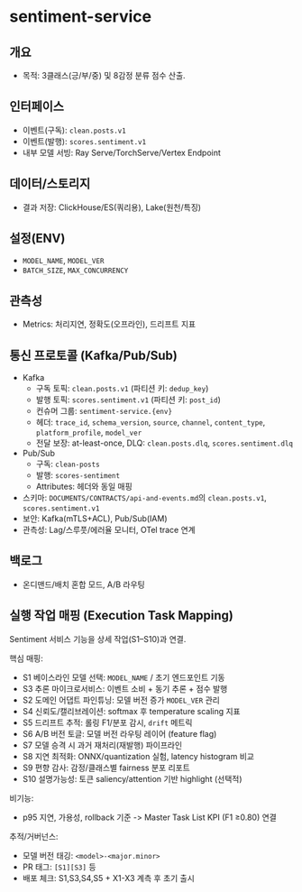 # sentiment-service

## 개요
- 목적: 3클래스(긍/부/중) 및 8감정 분류 점수 산출.

## 인터페이스
- 이벤트(구독): `clean.posts.v1`
- 이벤트(발행): `scores.sentiment.v1`
- 내부 모델 서빙: Ray Serve/TorchServe/Vertex Endpoint

## 데이터/스토리지
- 결과 저장: ClickHouse/ES(쿼리용), Lake(원천/특징)

## 설정(ENV)
- `MODEL_NAME`, `MODEL_VER`
- `BATCH_SIZE`, `MAX_CONCURRENCY`

## 관측성
- Metrics: 처리지연, 정확도(오프라인), 드리프트 지표

## 통신 프로토콜 (Kafka/Pub/Sub)
- Kafka
  - 구독 토픽: `clean.posts.v1` (파티션 키: `dedup_key`)
  - 발행 토픽: `scores.sentiment.v1` (파티션 키: `post_id`)
  - 컨슈머 그룹: `sentiment-service.{env}`
  - 헤더: `trace_id`, `schema_version`, `source`, `channel`, `content_type`, `platform_profile`, `model_ver`
  - 전달 보장: at-least-once, DLQ: `clean.posts.dlq`, `scores.sentiment.dlq`
- Pub/Sub
  - 구독: `clean-posts`
  - 발행: `scores-sentiment`
  - Attributes: 헤더와 동일 매핑
- 스키마: `DOCUMENTS/CONTRACTS/api-and-events.md`의 `clean.posts.v1`, `scores.sentiment.v1`
- 보안: Kafka(mTLS+ACL), Pub/Sub(IAM)
- 관측성: Lag/스루풋/에러율 모니터, OTel trace 연계

## 백로그
- 온디맨드/배치 혼합 모드, A/B 라우팅

## 실행 작업 매핑 (Execution Task Mapping)
Sentiment 서비스 기능을 상세 작업(S1–S10)과 연결.

핵심 매핑:
- S1 베이스라인 모델 선택: `MODEL_NAME` / 초기 엔드포인트 기동
- S3 추론 마이크로서비스: 이벤트 소비 + 동기 추론 + 점수 발행
- S2 도메인 어댑트 파인튜닝: 모델 버전 증가 `MODEL_VER` 관리
- S4 신뢰도/캘리브레이션: softmax 후 temperature scaling 지표
- S5 드리프트 추적: 롤링 F1/분포 감시, `drift` 메트릭
- S6 A/B 버전 토글: 모델 버전 라우팅 레이어 (feature flag)
- S7 모델 승격 시 과거 재처리(재발행) 파이프라인
- S8 지연 최적화: ONNX/quantization 실험, latency histogram 비교
- S9 편향 감사: 감정/클래스별 fairness 분포 리포트
- S10 설명가능성: 토큰 saliency/attention 기반 highlight (선택적)

비기능:
- p95 지연, 가용성, rollback 기준 -> Master Task List KPI (F1 ≥0.80) 연결

추적/거버넌스:
- 모델 버전 태깅: `<model>-<major.minor>`
- PR 태그: `[S1][S3]` 등
- 배포 체크: S1,S3,S4,S5 + X1-X3 계측 후 초기 출시
